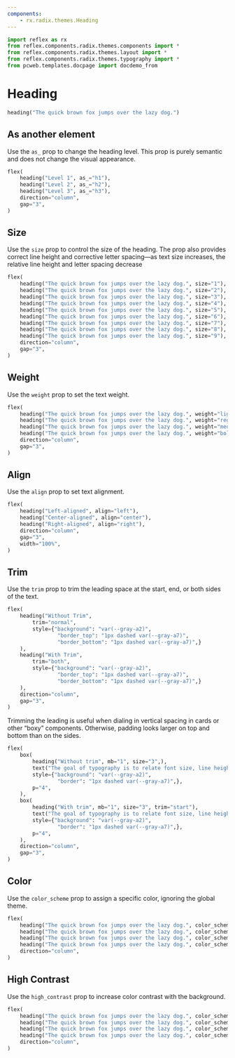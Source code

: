 ```yaml
---
components:
    - rx.radix.themes.Heading
---
```


```python exec
import reflex as rx
from reflex.components.radix.themes.components import *
from reflex.components.radix.themes.layout import *
from reflex.components.radix.themes.typography import *
from pcweb.templates.docpage import docdemo_from
```

# Heading

```python demo
heading("The quick brown fox jumps over the lazy dog.")
```

## As another element

Use the `as_` prop to change the heading level. This prop is purely semantic and does not change the visual appearance.

```python demo
flex(
    heading("Level 1", as_="h1"),
    heading("Level 2", as_="h2"),
    heading("Level 3", as_="h3"),
    direction="column",
    gap="3",
)             
```

## Size

Use the `size` prop to control the size of the heading. The prop also provides correct line height and corrective letter spacing—as text size increases, the relative line height and letter spacing decrease


```python demo
flex(
    heading("The quick brown fox jumps over the lazy dog.", size="1"),
    heading("The quick brown fox jumps over the lazy dog.", size="2"),
    heading("The quick brown fox jumps over the lazy dog.", size="3"),
    heading("The quick brown fox jumps over the lazy dog.", size="4"),
    heading("The quick brown fox jumps over the lazy dog.", size="5"),
    heading("The quick brown fox jumps over the lazy dog.", size="6"),
    heading("The quick brown fox jumps over the lazy dog.", size="7"),
    heading("The quick brown fox jumps over the lazy dog.", size="8"),
    heading("The quick brown fox jumps over the lazy dog.", size="9"),
    direction="column",
    gap="3",
)
```



## Weight

Use the `weight` prop to set the text weight.

```python demo
flex(
    heading("The quick brown fox jumps over the lazy dog.", weight="light"),
    heading("The quick brown fox jumps over the lazy dog.", weight="regular"),
    heading("The quick brown fox jumps over the lazy dog.", weight="medium"),
    heading("The quick brown fox jumps over the lazy dog.", weight="bold"),
    direction="column",
    gap="3",
)
```


## Align

Use the `align` prop to set text alignment.


```python demo
flex(
    heading("Left-aligned", align="left"),
    heading("Center-aligned", align="center"),
    heading("Right-aligned", align="right"),
    direction="column",
    gap="3",
    width="100%",
)
```


## Trim

Use the `trim` prop to trim the leading space at the start, end, or both sides of the text.


```python demo
flex(
    heading("Without Trim",
        trim="normal",
        style={"background": "var(--gray-a2)",
                "border_top": "1px dashed var(--gray-a7)",
                "border_bottom": "1px dashed var(--gray-a7)",}
    ),
    heading("With Trim",
        trim="both",
        style={"background": "var(--gray-a2)",
                "border_top": "1px dashed var(--gray-a7)",
                "border_bottom": "1px dashed var(--gray-a7)",}
    ),
    direction="column",
    gap="3",
)
```


Trimming the leading is useful when dialing in vertical spacing in cards or other “boxy” components. Otherwise, padding looks larger on top and bottom than on the sides.


```python demo
flex(
    box(
        heading("Without trim", mb="1", size="3",),
        text("The goal of typography is to relate font size, line height, and line width in a proportional way that maximizes beauty and makes reading easier and more pleasant."),
        style={"background": "var(--gray-a2)", 
                "border": "1px dashed var(--gray-a7)",},
        p="4",
    ),
    box(
        heading("With trim", mb="1", size="3", trim="start"),
        text("The goal of typography is to relate font size, line height, and line width in a proportional way that maximizes beauty and makes reading easier and more pleasant."),
        style={"background": "var(--gray-a2)", 
                "border": "1px dashed var(--gray-a7)",},
        p="4",
    ),
    direction="column",
    gap="3",
)
```

## Color

Use the `color_scheme` prop to assign a specific color, ignoring the global theme.


```python demo
flex(
    heading("The quick brown fox jumps over the lazy dog.", color_scheme="indigo"),
    heading("The quick brown fox jumps over the lazy dog.", color_scheme="cyan"),
    heading("The quick brown fox jumps over the lazy dog.", color_scheme="crimson"),
    heading("The quick brown fox jumps over the lazy dog.", color_scheme="orange"),
    direction="column",
)
```

## High Contrast

Use the `high_contrast` prop to increase color contrast with the background.


```python demo
flex(
    heading("The quick brown fox jumps over the lazy dog.", color_scheme="indigo", high_contrast=True),
    heading("The quick brown fox jumps over the lazy dog.", color_scheme="cyan", high_contrast=True),
    heading("The quick brown fox jumps over the lazy dog.", color_scheme="crimson", high_contrast=True),
    heading("The quick brown fox jumps over the lazy dog.", color_scheme="orange", high_contrast=True),
    direction="column",
)
```

